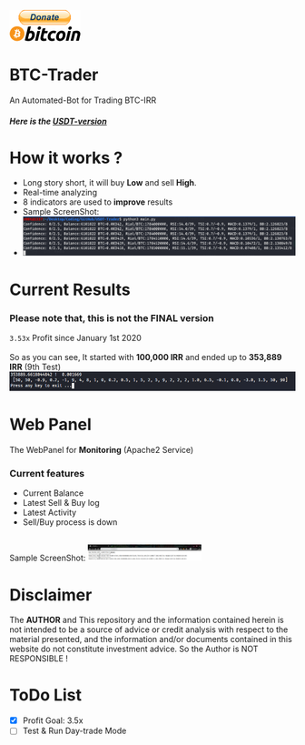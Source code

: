 [![bitcoin-black](imgs/donate.png)](https://www.blockchain.com/btc/address/1LQKZHNSzBZeEc7tkdz3McpQkJDsreaHLN)
# BTC-Trader
An Automated-Bot for Trading BTC-IRR
##### Here is the [USDT-version](../../tree/8a3710a16ada218aeb913ec9d61538ca65190a5e)
# How it works ?
- Long story short, it will buy **Low** and sell **High**.
- Real-time analyzing
- 8 indicators are used to **improve** results
- Sample ScreenShot:
- <img src="imgs/run.png">
# Current Results
### Please note that, this is not the FINAL version
`3.53x` Profit since January 1st 2020
<br>
<br>
So as you can see, It started with **100,000 IRR** and ended up to **353,889 IRR** (9th Test)
<img src="imgs/test9.png">

# Web Panel
The WebPanel for **Monitoring** (Apache2 Service)

### Current features
- Current Balance
- Latest Sell & Buy log
- Latest Activity
- Sell/Buy process is down
<br>
Sample ScreenShot:
<img src="imgs/web.png" width="200"/>

# Disclaimer
The **AUTHOR** and This repository and the information contained herein is not intended to be a source of advice or credit analysis with respect to the material presented, and the information and/or documents contained in this website do not constitute investment advice. So the Author is NOT RESPONSIBLE !
# ToDo List
- [x] Profit Goal: 3.5x
- [ ] Test & Run Day-trade Mode
